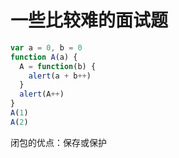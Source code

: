 # 一些比较难的面试题

```javascript
var a = 0, b = 0
function A(a) {
  A = function(b) {
    alert(a + b++)
  }
  alert(A++)
}
A(1)
A(2)
```

闭包的优点：保存或保护
